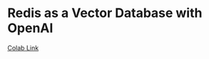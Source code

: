# Redis as a Vector Database with OpenAI 

[Colab Link](https://colab.research.google.com/drive/1r8skGxyj5zUfXNHJoa7lhpdNVKF7cGgt?usp=sharing)
